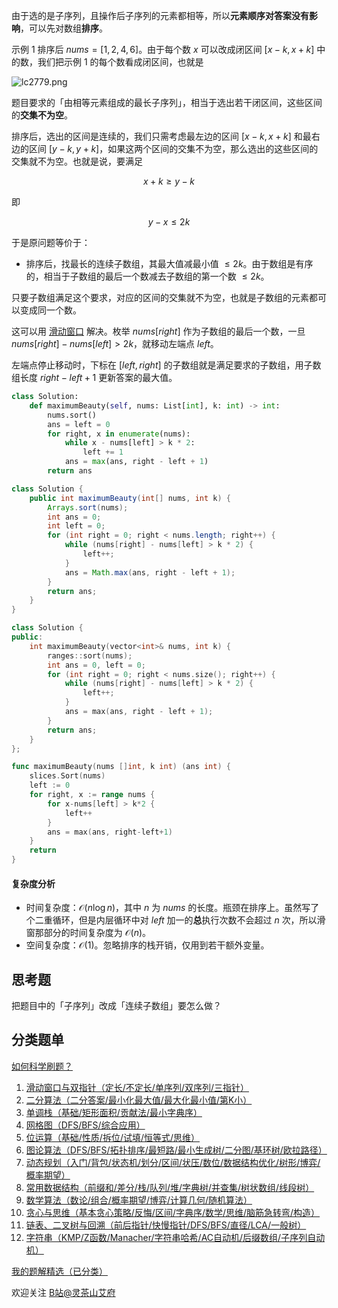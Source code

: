 由于选的是子序列，且操作后子序列的元素都相等，所以**元素顺序对答案没有影响**，可以先对数组**排序**。

示例 1 排序后 $\textit{nums}=[1,2,4,6]$。由于每个数 $x$ 可以改成闭区间 $[x-k,x+k]$ 中的数，我们把示例 1 的每个数看成闭区间，也就是

![lc2779.png](https://pic.leetcode.cn/1718412275-eYvnMI-lc2779.png)

题目要求的「由相等元素组成的最长子序列」，相当于选出若干闭区间，这些区间的**交集不为空**。

排序后，选出的区间是连续的，我们只需考虑最左边的区间 $[x-k,x+k]$ 和最右边的区间 $[y-k,y+k]$，如果这两个区间的交集不为空，那么选出的这些区间的交集就不为空。也就是说，要满足

$$
x+k\ge y-k
$$

即

$$
y-x \le 2k
$$

于是原问题等价于：

- 排序后，找最长的连续子数组，其最大值减最小值 $\le 2k$。由于数组是有序的，相当于子数组的最后一个数减去子数组的第一个数 $\le 2k$。

只要子数组满足这个要求，对应的区间的交集就不为空，也就是子数组的元素都可以变成同一个数。

这可以用 [滑动窗口](https://www.bilibili.com/video/BV1hd4y1r7Gq/) 解决。枚举 $\textit{nums}[\textit{right}]$ 作为子数组的最后一个数，一旦 $\textit{nums}[\textit{right}]-\textit{nums}[\textit{left}]>2k$，就移动左端点 $\textit{left}$。

左端点停止移动时，下标在 $[\textit{left},\textit{right}]$ 的子数组就是满足要求的子数组，用子数组长度 $\textit{right}-\textit{left}+1$ 更新答案的最大值。

```py [sol-Python3]
class Solution:
    def maximumBeauty(self, nums: List[int], k: int) -> int:
        nums.sort()
        ans = left = 0
        for right, x in enumerate(nums):
            while x - nums[left] > k * 2:
                left += 1
            ans = max(ans, right - left + 1)
        return ans
```

```java [sol-Java]
class Solution {
    public int maximumBeauty(int[] nums, int k) {
        Arrays.sort(nums);
        int ans = 0;
        int left = 0;
        for (int right = 0; right < nums.length; right++) {
            while (nums[right] - nums[left] > k * 2) {
                left++;
            }
            ans = Math.max(ans, right - left + 1);
        }
        return ans;
    }
}
```

```cpp [sol-C++]
class Solution {
public:
    int maximumBeauty(vector<int>& nums, int k) {
        ranges::sort(nums);
        int ans = 0, left = 0;
        for (int right = 0; right < nums.size(); right++) {
            while (nums[right] - nums[left] > k * 2) {
                left++;
            }
            ans = max(ans, right - left + 1);
        }
        return ans;
    }
};
```

```go [sol-Go]
func maximumBeauty(nums []int, k int) (ans int) {
	slices.Sort(nums)
	left := 0
	for right, x := range nums {
		for x-nums[left] > k*2 {
			left++
		}
		ans = max(ans, right-left+1)
	}
	return
}
```

#### 复杂度分析

- 时间复杂度：$\mathcal{O}(n\log n)$，其中 $n$ 为 $\textit{nums}$ 的长度。瓶颈在排序上。虽然写了个二重循环，但是内层循环中对 $\textit{left}$ 加一的**总**执行次数不会超过 $n$ 次，所以滑窗那部分的时间复杂度为 $\mathcal{O}(n)$。
- 空间复杂度：$\mathcal{O}(1)$。忽略排序的栈开销，仅用到若干额外变量。

## 思考题

把题目中的「子序列」改成「连续子数组」要怎么做？

## 分类题单

[如何科学刷题？](https://leetcode.cn/circle/discuss/RvFUtj/)

1. [滑动窗口与双指针（定长/不定长/单序列/双序列/三指针）](https://leetcode.cn/circle/discuss/0viNMK/)
2. [二分算法（二分答案/最小化最大值/最大化最小值/第K小）](https://leetcode.cn/circle/discuss/SqopEo/)
3. [单调栈（基础/矩形面积/贡献法/最小字典序）](https://leetcode.cn/circle/discuss/9oZFK9/)
4. [网格图（DFS/BFS/综合应用）](https://leetcode.cn/circle/discuss/YiXPXW/)
5. [位运算（基础/性质/拆位/试填/恒等式/思维）](https://leetcode.cn/circle/discuss/dHn9Vk/)
6. [图论算法（DFS/BFS/拓扑排序/最短路/最小生成树/二分图/基环树/欧拉路径）](https://leetcode.cn/circle/discuss/01LUak/)
7. [动态规划（入门/背包/状态机/划分/区间/状压/数位/数据结构优化/树形/博弈/概率期望）](https://leetcode.cn/circle/discuss/tXLS3i/)
8. [常用数据结构（前缀和/差分/栈/队列/堆/字典树/并查集/树状数组/线段树）](https://leetcode.cn/circle/discuss/mOr1u6/)
9. [数学算法（数论/组合/概率期望/博弈/计算几何/随机算法）](https://leetcode.cn/circle/discuss/IYT3ss/)
10. [贪心与思维（基本贪心策略/反悔/区间/字典序/数学/思维/脑筋急转弯/构造）](https://leetcode.cn/circle/discuss/g6KTKL/)
11. [链表、二叉树与回溯（前后指针/快慢指针/DFS/BFS/直径/LCA/一般树）](https://leetcode.cn/circle/discuss/K0n2gO/)
12. [字符串（KMP/Z函数/Manacher/字符串哈希/AC自动机/后缀数组/子序列自动机）](https://leetcode.cn/circle/discuss/SJFwQI/)

[我的题解精选（已分类）](https://github.com/EndlessCheng/codeforces-go/blob/master/leetcode/SOLUTIONS.md)

欢迎关注 [B站@灵茶山艾府](https://space.bilibili.com/206214)
